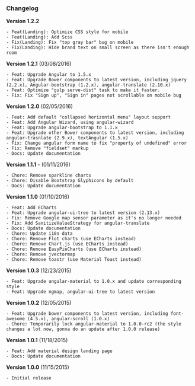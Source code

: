### Changelog

**Version 1.2.2**

    - Feat(Landing): Optimize CSS style for mobile
    - Feat(Landing): Add Scss
    - Fix(Landing): Fix "top gray bar" bug on mobile
    - Fix(Landing): Hide brand text on small screen as there isn't enough room

**Version 1.2.1** (03/08/2016)

    - Feat: Upgrade Angular to 1.5.x
    - Feat: Upgrade Bower components to latest version, including jquery (2.2.x), Angular-bootstrap (1.2.x), angular-translate (2.10.x)
    - Feat: Optimize "gulp serve-dist" task to make it faster.
    - Fix: Fix "Sign up", "Sign in" pages not scrollable on mobile bug

**Version 1.2.0** (02/05/2016)

    - Feat: Add default "collapsed horizontal menu" layout support
    - Feat: Add Angular Wizard, using angular-wizard
    - Feat: Upgrade angular-bootstrap to 1.1.x
    - Feat: Upgrade other Bower components to latest version, including angular-trasnlate (2.9.x), textAngular (1.5.x)
    - Fix: Change angular form name to fix "property of undefined" error 
    - Fix: Remove "fieldset" markup
    - Docs: Update documentation

**Version 1.1.1** - (01/11/2016)

    - Chore: Remove sparkline charts
    - Chore: Disable Bootstrap Glyphicons by default
    - Docs: Update documentation

**Version 1.1.0** (01/10/2016)

    - Feat: Add ECharts
    - Feat: Upgrade angular-ui-tree to latest version (2.13.x)
    - Fix: Remove Google map sensor parameter as it's no longer needed
    - Fix: Add SanitizeValueStrategy for angular-translate
    - Docs: Update documentation
    - Chore: Update i18n data
    - Chore: Remove Flot charts (use ECharts instead)
    - Chore: Remove Chart.js (use ECharts instead)
    - Chore: Remove EasyPieCharts (use ECharts instead)
    - Chore: Remove jvectormap
    - Chore: Remove toastr (use Material Toast instead)

**Version 1.0.3** (12/23/2015)

    - Feat: Upgrade angular-material to 1.0.x and update corresponding style
    - Feat: Upgrade ngmap, angular-ui-tree to latest version

**Version 1.0.2** (12/05/2015)

    - Feat: Upgrade bower components to latest version, including font-awesome (4.5.x), angular-scroll (1.0.x)
    - Chore: Temporarily lock angular-material to 1.0.0-rc2 (the style changes a lot now, gonna do an update after 1.0.0 release)

**Version 1.0.1** (11/18/2015)

    - Feat: Add material design landing page
    - Docs: Update documentation

**Version 1.0.0** (11/15/2015)

    - Initial release
